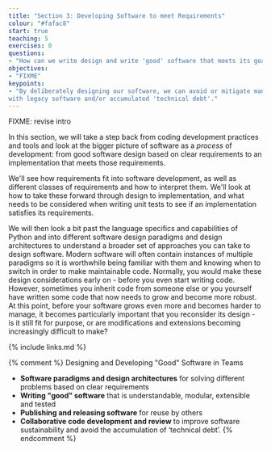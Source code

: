 ```yaml
---
title: "Section 3: Developing Software to meet Requirements"
colour: "#fafac8"
start: true
teaching: 5
exercises: 0
questions:
- "How can we write design and write 'good' software that meets its goals?"
objectives:
- "FIXME"
keypoints:
- "By deliberately designing our software, we can avoid or mitigate many of the common issues encountered when working 
with legacy software and/or accumulated 'technical debt'."
---
```


FIXME: revise intro

In this section, we will take a step back from coding development practices and tools and look at the bigger picture of software as a *process* of development: from good software design based on clear requirements to an implementation that meets those requirements.

We'll see how requirements fit into software development,
as well as different classes of requirements and how to interpret them.
We'll look at how to take these forward through design to implementation,
and what needs to be considered when writing unit tests to see if an implementation satisfies its requirements.

We will then look a bit past the language specifics and capabilities of Python and into 
different software design paradigms and design architectures to understand a broader set of approaches 
you can take to design software. Modern software will often contain instances of multiple paradigms so it is 
worthwhile being familiar with them and knowing when to switch in order to make maintainable code. 
Normally, you would make these design considerations early on - before you even start writing code. 
However, sometimes you
inherit code from someone else or you yourself have written some code that now needs to grow and become more robust.
At this point, before your software grows even more and becomes harder to manage,
it becomes particularly important that you reconsider its design - is it still fit for purpose, or are modifications and extensions becoming increasingly difficult to make?

{% include links.md %}
                            

{% comment %}
Designing and Developing "Good" Software in Teams
- **Software paradigms and design architectures** for solving different problems based on clear requirements
- **Writing "good" software** that is understandable, modular, extensible and tested
- **Publishing and releasing software** for reuse by others
- **Collaborative code development and review** to improve software sustainability and avoid the accumulation of ‘technical debt’.
{% endcomment %}
